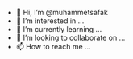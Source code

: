 - 👋 Hi, I’m @muhammetsafak
- 👀 I’m interested in ...
- 🌱 I’m currently learning ...
- 💞️ I’m looking to collaborate on ...
- 📫 How to reach me ...

<!---
muhammetsafak/muhammetsafak is a ✨ special ✨ repository because its `README.md` (this file) appears on your GitHub profile.
You can click the Preview link to take a look at your changes.
--->
